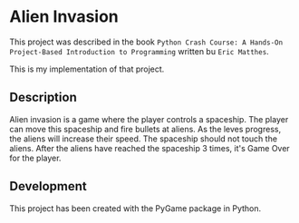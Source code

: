# Alien Invasion
This project was described in the book `Python Crash Course: A Hands-On Project-Based Introduction to Programming` written bu `Eric Matthes`.

This is my implementation of that project.

## Description
Alien invasion is a game where the player controls a spaceship. The player can move this spaceship and fire bullets at aliens. As the leves progress, the aliens will increase their speed. The spaceship should not touch the aliens. After the aliens have reached the spaceship 3 times, it's Game Over for the player.

## Development
This project has been created with the PyGame package in Python.